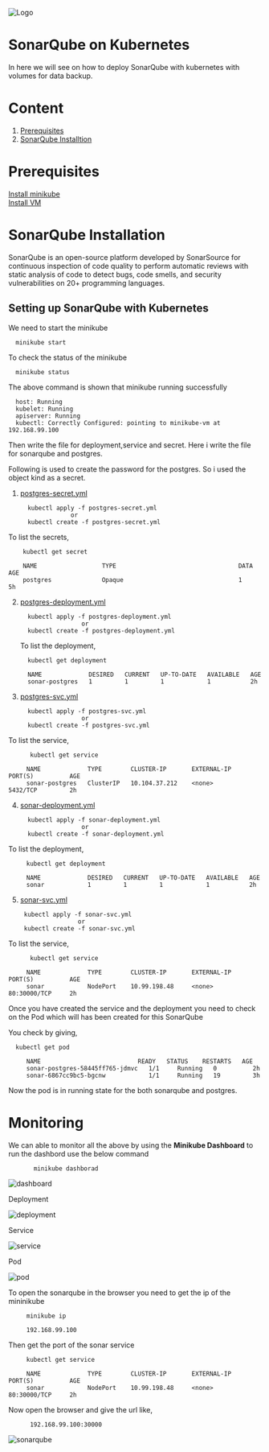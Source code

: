 ![Logo](https://github.com/udhaya-un/sonarqube-kubernetes/blob/master/GeppettoIcon.png?raw=true"Logo")

# SonarQube on Kubernetes
   In here we will see on how to deploy SonarQube with kubernetes with volumes for data backup.

# Content
1. [Prerequisites](#prerequisites)
1. [SonarQube Installtion](#sonarqube-installation)

# Prerequisites
 [Install minikube](https://kubernetes.io/docs/tasks/tools/install-minikube/)<br/>
 [Install VM](https://www.virtualbox.org/wiki/Downloads)
 
# SonarQube Installation<br/>
   SonarQube is an open-source platform developed by SonarSource for continuous inspection of code quality to perform automatic reviews with static analysis of code to detect bugs, code smells, and security vulnerabilities on 20+ programming languages.
   
## Setting up SonarQube with Kubernetes
 
 We need to start the minikube
 
      minikube start
      
 To check the status of the minikube 
 
      minikube status
  
 The above command is shown that minikube running successfully
 
      host: Running
      kubelet: Running
      apiserver: Running
      kubectl: Correctly Configured: pointing to minikube-vm at 192.168.99.100
      
Then write the file for deployment,service and secret. Here i write the file for sonarqube and postgres. 
 
Following is used to create the password for the postgres. So i used the object kind as a secret.
 
1. [postgres-secret.yml](https://github.com/udhaya-un/sonarqube-kubernetes/blob/master/docs/postgres-secret.yml)
 
         kubectl apply -f postgres-secret.yml
                     or
         kubectl create -f postgres-secret.yml
       
  To list the secrets, 
  
        kubectl get secret
        
        NAME                  TYPE                                  DATA   AGE
        postgres              Opaque                                1      5h


2. [postgres-deployment.yml](https://github.com/udhaya-un/sonarqube-kubernetes/blob/master/docs/postgres-deployment.yml)
 
         kubectl apply -f postgres-deployment.yml
                        or
         kubectl create -f postgres-deployment.yml
         
         
   To list the deployment,
         
         kubectl get deployment
         
         NAME             DESIRED   CURRENT   UP-TO-DATE   AVAILABLE   AGE
         sonar-postgres   1         1         1            1           2h

         
3. [postgres-svc.yml](https://github.com/udhaya-un/sonarqube-kubernetes/blob/master/docs/postgres-svc.yml)
 
         kubectl apply -f postgres-svc.yml
                        or
         kubectl create -f postgres-svc.yml
         
 To list the service,
 
          kubectl get service
 
         NAME             TYPE        CLUSTER-IP       EXTERNAL-IP   PORT(S)          AGE
         sonar-postgres   ClusterIP   10.104.37.212    <none>        5432/TCP         2h


4. [sonar-deployment.yml](https://github.com/udhaya-un/sonarqube-kubernetes/blob/master/docs/sonar-deployment.yml)
 
         kubectl apply -f sonar-deployment.yml
                        or
         kubectl create -f sonar-deployment.yml               
         
  To list the deployment,
         
         kubectl get deployment
         
         NAME             DESIRED   CURRENT   UP-TO-DATE   AVAILABLE   AGE
         sonar            1         1         1            1           2h
 
 5. [sonar-svc.yml](https://github.com/udhaya-un/sonarqube-kubernetes/blob/master/docs/sonar-svc.yml)
 
         kubectl apply -f sonar-svc.yml
                        or 
         kubectl create -f sonar-svc.yml
         
         
 To list the service,
 
          kubectl get service
 
         NAME             TYPE        CLUSTER-IP       EXTERNAL-IP   PORT(S)          AGE
         sonar            NodePort    10.99.198.48     <none>        80:30000/TCP     2h
         
 Once you have created the service and the deployment you need to check on the Pod which will has been created for this SonarQube

You check by giving,

      kubectl get pod
     
         NAME                           READY   STATUS    RESTARTS   AGE
         sonar-postgres-58445ff765-jdmvc   1/1     Running   0          2h
         sonar-6867cc9bc5-bgcnw            1/1     Running   19         3h

Now the pod is in running state for the both sonarqube and postgres.

# Monitoring

We can able to monitor all the above by using the **Minikube Dashboard** to run the dashbord use the below command

           minikube dashborad
           
![dashboard](https://github.com/udhaya-un/sonarqube-kubernetes/blob/master/docs/minikube-dashboard.png?raw=true"dashboard")

Deployment

![deployment](https://github.com/udhaya-un/sonarqube-kubernetes/blob/master/docs/deployment.png?raw=true"deployment")

Service

![service](https://github.com/udhaya-un/sonarqube-kubernetes/blob/master/docs/service.png?raw=true"service")

Pod

![pod](https://github.com/udhaya-un/sonarqube-kubernetes/blob/master/docs/pod.png?raw=true"pod")


To open the sonarqube in the browser you need to get the ip of the mininikube

         minikube ip
         
         192.168.99.100
         
 Then get the port of the sonar service
 
         kubectl get service
 
         NAME             TYPE        CLUSTER-IP       EXTERNAL-IP   PORT(S)          AGE
         sonar            NodePort    10.99.198.48     <none>        80:30000/TCP     2h
         
 Now open the browser and give the url like,
 
          192.168.99.100:30000

![sonarqube](https://github.com/udhaya-un/sonarqube-kubernetes/blob/master/docs/sonarqube.png?raw=true"sonarqube")


         
         


